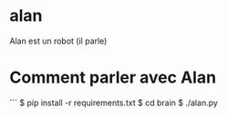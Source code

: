 # alan
Alan est un robot (il parle)

# Comment parler avec Alan

  ̀```
  $ pip install -r requirements.txt
  $ cd brain
  $ ./alan.py
  ```
